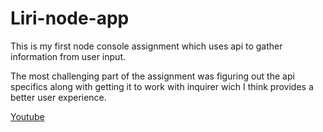 # Liri-node-app

This is my first node console assignment which uses api to gather information from user input.

The most challenging part of the assignment was figuring out the api specifics along with getting it to work with inquirer wich I think provides a better user experience.

[Youtube](https://youtu.be/tjRRPVbpJIQ)
